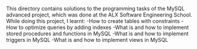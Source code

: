 This directory contains solutions to the programming tasks of the MySQL advanced project, which was done at the ALX Software Engineering School. While doing this project, I learnt:
-How to create tables with constraints
-How to optimize queries by adding indexes
-What is and how to implement stored procedures and functions in MySQL
-What is and how to implement triggers in MySQL
-What is and how to implement views in MySQL
